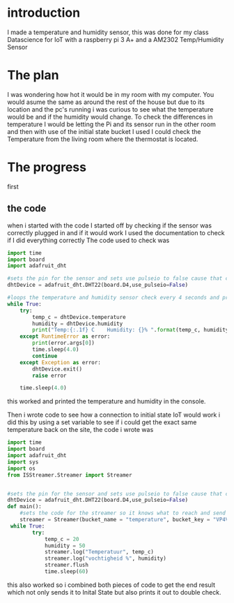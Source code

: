 # introduction
I made a temperature and humidity sensor, this was done for my class Datascience for IoT with a raspberry pi 3 A+ and a AM2302 Temp/Humidity Sensor

# The plan
I was wondering how hot it would be in my room with my computer. You would asume the same as around the rest of the house but due to its location and the pc's running i was curious to see what the temperature would be and if the humidity would change.
To check the differences in temperature I would be letting the Pi and its sensor run in the other room and then with use of the initial state bucket I used I could check the Temperature from the living room where the thermostat is located.

# The progress
first 
## the code
when i started with the code I started off by checking if the sensor was correctly plugged in and if it would work I used the documentation to check if I did everything correctly The code used to check was
```py
import time 
import board
import adafruit_dht

#sets the pin for the sensor and sets use pulseio to false cause that could lead to trouble with raspberry pi's
dhtDevice = adafruit_dht.DHT22(board.D4,use_pulseio=False)  

#loops the temperature and humidity sensor check every 4 seconds and prints it out
while True:
    try:
        temp_c = dhtDevice.temperature
        humidity = dhtDevice.humidity
        print("Temp:{:.1f} C    Humidity: {}% ".format(temp_c, humidity))
    except RuntimeError as error:
        print(error.args[0])
        time.sleep(4.0)
        continue
    except Exception as error:
        dhtDevice.exit()
        raise error

    time.sleep(4.0)
```
this worked and printed the temperature and humidity in the console.

Then i wrote code to see how a connection to initial state IoT would work i did this by using a set variable to see if i could get the exact same temperature back on the site, the code i wrote was
```py
import time 
import board
import adafruit_dht
import sys
import os
from ISStreamer.Streamer import Streamer


#sets the pin for the sensor and sets use pulseio to false cause that could lead to trouble with raspberry pi's
dhtDevice = adafruit_dht.DHT22(board.D4,use_pulseio=False)
def main():
    #sets the code for the streamer so it knows what to reach and send data to 
    streamer = Streamer(bucket_name = "temperature", bucket_key = "VP4VD667DY6R" , access_key = "ist_SXF4wLmu-wj2dcSFuz4dQfWfAy_4WJMO")
 while True:
        try:
            temp_c = 20
            humidity = 50
            streamer.log("Temperatuur", temp_c)
            streamer.log("vochtigheid %", humidity)
            streamer.flush
            time.sleep(60)
```
this also worked so i combined both pieces of code to get the end result which not only sends it to Inital State but also prints it out to double check.
